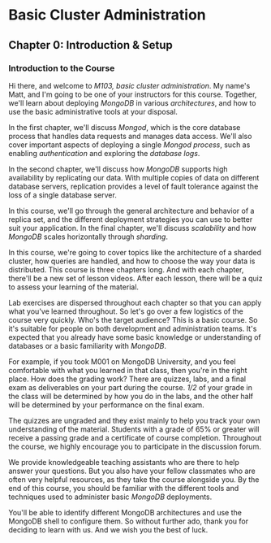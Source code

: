 # Basic Cluster Administration

## Chapter 0: Introduction & Setup

### Introduction to the Course

Hi there, and welcome to *M103, basic cluster administration*. My name's Matt, and I'm going to be one of your instructors for this course. Together, we'll learn about deploying *MongoDB* in various *architectures*, and how to use the basic administrative tools at your disposal.

In the first chapter, we'll discuss *Mongod*, which is the core database process that handles data requests and manages data access. We'll also cover important aspects of deploying a single *Mongod process*, such as enabling *authentication* and exploring the *database logs*.

In the second chapter, we'll discuss how *MongoDB* supports high availability by replicating our data. With multiple copies of data on different database servers, replication provides a level of fault tolerance against the loss of a single database server.

In this course, we'll go through the general architecture and behavior of a replica set, and the different deployment strategies you can use to better suit your application. In the final chapter, we'll discuss *scalability* and how *MongoDB* scales horizontally through *sharding*.

In this course, we're going to cover topics like the architecture of a sharded cluster, how queries are handled, and how to choose the way your data is distributed. This course is three chapters long. And with each chapter, there'll be a new set of lesson videos. After each lesson, there will be a quiz to assess your learning of the material.

Lab exercises are dispersed throughout each chapter so that you can apply what you've learned throughout. So let's go over a few logistics of the course very quickly. Who's the target audience? This is a basic course. So it's suitable for people on both development and administration teams. It's expected that you already have some basic knowledge or understanding of databases or a basic familiarity with *MongoDB*.

For example, if you took M001 on MongoDB University, and you feel comfortable with what you learned in that class, then you're in the right place. How does the grading work? There are quizzes, labs, and a final exam as deliverables on your part during the course. *1/2* of your grade in the class will be determined by how you do in the labs, and the other half will be determined by your performance on the final exam.

The quizzes are ungraded and they exist mainly to help you track your own understanding of the material. Students with a grade of 65% or greater will receive a passing grade and a certificate of course completion. Throughout the course, we highly encourage you to participate in the discussion forum.

We provide knowledgeable teaching assistants who are there to help answer your questions. But you also have your fellow classmates who are often very helpful resources, as they take the course alongside you. By the end of this course, you should be familiar with the different tools and techniques used to administer basic *MongoDB* deployments.

You'll be able to identify different MongoDB architectures and use the MongoDB shell to configure them. So without further ado, thank you for deciding to learn with us. And we wish you the best of luck.
